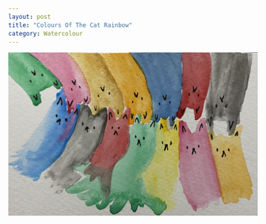 ```yaml
---
layout: post
title: "Colours Of The Cat Rainbow"
category: Watercolour
---
```


![Colours Of The Cat Rainbow](/images/up/art/watercolour/coloursofthecatrainbow.jpeg)